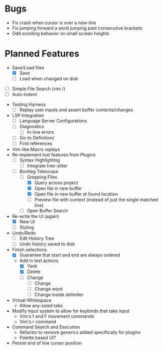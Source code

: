 # Bugs
- Fix crash when cursor is over a new-line
- Fix jumping forward a word jumping past consecutive brackets
- Odd scrolling behavior on small screen heights

# Planned Features
- Save/Load files
    - [x] Save
    - [ ] Load when changed on disk
- [ ] Simple File Search (vim /)
- [ ] Auto-indent
- Testing Harness
    - [ ] Replay user inputs and assert buffer contents/changes
- LSP Integration
    - [ ] Language Server Configurations
    - [ ] Diagnostics
        - [ ] In-line errors
    - [ ] Go-to Definition/
    - [ ] Find references
- Vim-like Macro replays
- Re-implement lost features from Plugins
    - [ ] Syntax Highlighting
        - [ ] Integrate tree-sitter
    - [ ] Bootleg Telescope
        - [ ] Grepping Files
            - [x] Query across project
            - [x] Open file in new buffer
            - [x] Open file in new buffer at found location
            - [ ] Preview file with context (instead of just the single matched line)
        - [ ] Open Buffer Search
- Re-write the UI (again)
    - [x] New UI
    - [ ] Styling
- Undo/Redo
    - [ ] Edit History Tree
    - [ ] Undo history saved to disk
- Finish selections
    - [x] Guarantee that start and end are always ordered
    - Add in text actions
        - [x] Yank
        - [x] Delete
        - [ ] Change
            - [ ] Change
            - [ ] Change word
            - [ ] Change inside delimiter
- Virtual Whitespace
    - Allow any-sized tabs
- Modify input system to allow for keybinds that take input
    - Vim's f and F movement commands
    - Vim's r command
- Command Search and Execution
    - Refactor to remove generics added specifically for plugins
    - Palette based UI?
- Persist end of line cursor position